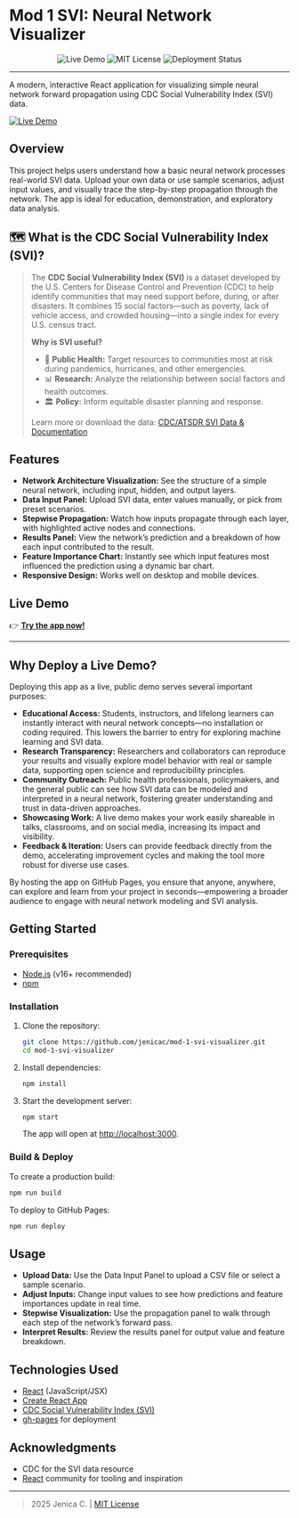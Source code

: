 # Mod 1 SVI: Neural Network Visualizer

<p align="center">
  <img src="https://img.shields.io/badge/Live%20Demo-View%20App-brightgreen?logo=github" alt="Live Demo"/>
  <img src="https://img.shields.io/github/license/jenicac/mod-1-svi-visualizer?color=blue" alt="MIT License"/>
  <img src="https://img.shields.io/github/deployments/jenicac/mod-1-svi-visualizer/github-pages?label=Deployment&logo=github" alt="Deployment Status"/>
</p>

---

A modern, interactive React application for visualizing simple neural network forward propagation using CDC Social Vulnerability Index (SVI) data.

[![Live Demo](https://img.shields.io/badge/Live%20Demo-View%20App-brightgreen?logo=github)](https://jenicac.github.io/mod-1-svi-visualizer)

## Overview
This project helps users understand how a basic neural network processes real-world SVI data. Upload your own data or use sample scenarios, adjust input values, and visually trace the step-by-step propagation through the network. The app is ideal for education, demonstration, and exploratory data analysis.

## 🗺️ What is the CDC Social Vulnerability Index (SVI)?

> The **CDC Social Vulnerability Index (SVI)** is a dataset developed by the U.S. Centers for Disease Control and Prevention (CDC) to help identify communities that may need support before, during, or after disasters. It combines 15 social factors—such as poverty, lack of vehicle access, and crowded housing—into a single index for every U.S. census tract.
>
> **Why is SVI useful?**
> - 🏥 **Public Health:** Target resources to communities most at risk during pandemics, hurricanes, and other emergencies.
> - 📊 **Research:** Analyze the relationship between social factors and health outcomes.
> - 🏛️ **Policy:** Inform equitable disaster planning and response.
>
> Learn more or download the data: [CDC/ATSDR SVI Data & Documentation](https://www.atsdr.cdc.gov/placeandhealth/svi/data_documentation_download.html)

## Features
- **Network Architecture Visualization:** See the structure of a simple neural network, including input, hidden, and output layers.
- **Data Input Panel:** Upload SVI data, enter values manually, or pick from preset scenarios.
- **Stepwise Propagation:** Watch how inputs propagate through each layer, with highlighted active nodes and connections.
- **Results Panel:** View the network’s prediction and a breakdown of how each input contributed to the result.
- **Feature Importance Chart:** Instantly see which input features most influenced the prediction using a dynamic bar chart.
- **Responsive Design:** Works well on desktop and mobile devices.

## Live Demo
👉 **[Try the app now!](https://jenicac.github.io/mod-1-svi-visualizer)**

---

## Why Deploy a Live Demo?

Deploying this app as a live, public demo serves several important purposes:

- **Educational Access:** Students, instructors, and lifelong learners can instantly interact with neural network concepts—no installation or coding required. This lowers the barrier to entry for exploring machine learning and SVI data.
- **Research Transparency:** Researchers and collaborators can reproduce your results and visually explore model behavior with real or sample data, supporting open science and reproducibility principles.
- **Community Outreach:** Public health professionals, policymakers, and the general public can see how SVI data can be modeled and interpreted in a neural network, fostering greater understanding and trust in data-driven approaches.
- **Showcasing Work:** A live demo makes your work easily shareable in talks, classrooms, and on social media, increasing its impact and visibility.
- **Feedback & Iteration:** Users can provide feedback directly from the demo, accelerating improvement cycles and making the tool more robust for diverse use cases.

By hosting the app on GitHub Pages, you ensure that anyone, anywhere, can explore and learn from your project in seconds—empowering a broader audience to engage with neural network modeling and SVI analysis.

## Getting Started

### Prerequisites
- [Node.js](https://nodejs.org/) (v16+ recommended)
- [npm](https://www.npmjs.com/)

### Installation
1. Clone the repository:
   ```bash
   git clone https://github.com/jenicac/mod-1-svi-visualizer.git
   cd mod-1-svi-visualizer
   ```
2. Install dependencies:
   ```bash
   npm install
   ```
3. Start the development server:
   ```bash
   npm start
   ```
   The app will open at [http://localhost:3000](http://localhost:3000).

### Build & Deploy
To create a production build:
```bash
npm run build
```
To deploy to GitHub Pages:
```bash
npm run deploy
```

## Usage
- **Upload Data:** Use the Data Input Panel to upload a CSV file or select a sample scenario.
- **Adjust Inputs:** Change input values to see how predictions and feature importances update in real time.
- **Stepwise Visualization:** Use the propagation panel to walk through each step of the network’s forward pass.
- **Interpret Results:** Review the results panel for output value and feature breakdown.

## Technologies Used
- [React](https://react.dev/) (JavaScript/JSX)
- [Create React App](https://create-react-app.dev/)
- [CDC Social Vulnerability Index (SVI)](https://www.atsdr.cdc.gov/placeandhealth/svi/index.html)
- [gh-pages](https://www.npmjs.com/package/gh-pages) for deployment

## Acknowledgments
- CDC for the SVI data resource
- [React](https://react.dev/) community for tooling and inspiration

---

> 2025 Jenica C. | [MIT License](LICENSE)
